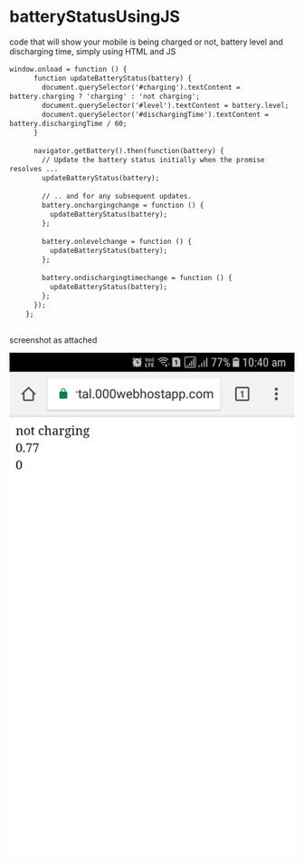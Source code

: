 # batteryStatusUsingJS
code that will show your mobile is being charged or not, battery level and discharging time, simply using HTML and JS
```
window.onload = function () {
      function updateBatteryStatus(battery) {
        document.querySelector('#charging').textContent = battery.charging ? 'charging' : 'not charging';
        document.querySelector('#level').textContent = battery.level;
        document.querySelector('#dischargingTime').textContent = battery.dischargingTime / 60;
      }

      navigator.getBattery().then(function(battery) {
        // Update the battery status initially when the promise resolves ...
        updateBatteryStatus(battery);

        // .. and for any subsequent updates.
        battery.onchargingchange = function () {
          updateBatteryStatus(battery);
        };

        battery.onlevelchange = function () {
          updateBatteryStatus(battery);
        };

        battery.ondischargingtimechange = function () {
          updateBatteryStatus(battery);
        };
      });
    };
    
```
screenshot as attached

![alt text](https://github.com/poojathakor/batteryStatusUsingJS/blob/master/Picture1.png)
